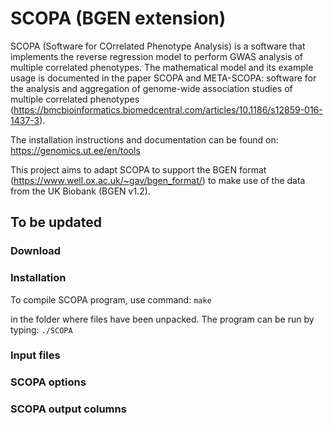 # SCOPA (BGEN extension)

SCOPA (Software for COrrelated Phenotype Analysis) is a software that implements the reverse regression model to perform GWAS analysis of multiple correlated phenotypes. The mathematical model and its example usage is documented in the paper SCOPA and META-SCOPA: software for the analysis and aggregation of genome-wide association studies of multiple correlated phenotypes (https://bmcbioinformatics.biomedcentral.com/articles/10.1186/s12859-016-1437-3).

The installation instructions and documentation can be found on: https://genomics.ut.ee/en/tools

This project aims to adapt SCOPA to support the BGEN format (https://www.well.ox.ac.uk/~gav/bgen_format/) to make use of the data from the UK Biobank (BGEN v1.2).

## To be updated
### Download
### Installation
To compile SCOPA program, use command: 
`make` 

in the folder where files have been unpacked. The program can be run by typing: 
`./SCOPA
`
### Input files
### SCOPA options
### SCOPA output columns
